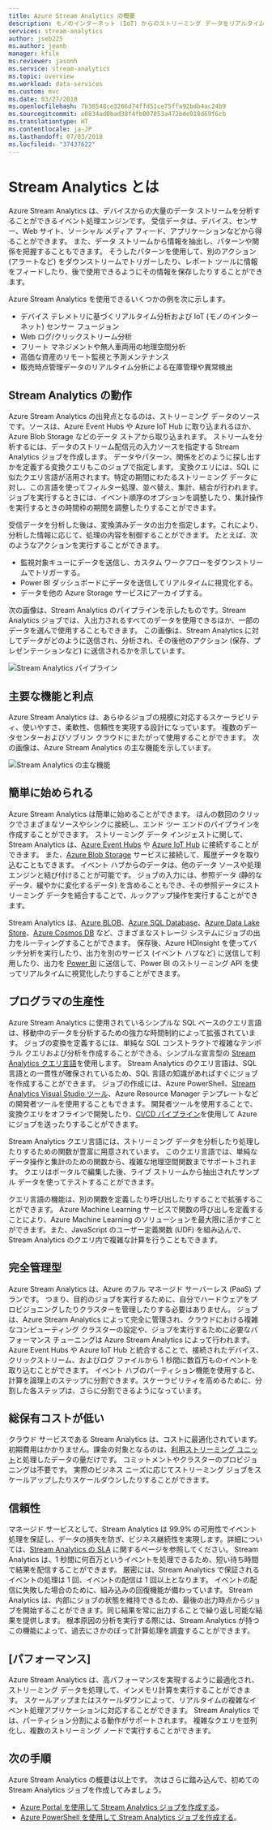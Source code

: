 ```yaml
---
title: Azure Stream Analytics の概要
description: モノのインターネット (IoT) からのストリーミング データをリアルタイムで分析するのに役立つ管理されたサービスである Stream Analytics について説明します。
services: stream-analytics
author: jseb225
ms.author: jeanb
manager: kfile
ms.reviewer: jasonh
ms.service: stream-analytics
ms.topic: overview
ms.workload: data-services
ms.custom: mvc
ms.date: 03/27/2018
ms.openlocfilehash: 7b38548ce3266d74ffd51ce75ffa92bdb4ac24b9
ms.sourcegitcommit: e0834ad0bad38f4fb007053a472bde918d69f6cb
ms.translationtype: HT
ms.contentlocale: ja-JP
ms.lasthandoff: 07/03/2018
ms.locfileid: "37437622"
---
```

# <a name="what-is-stream-analytics"></a>Stream Analytics とは

Azure Stream Analytics は、デバイスからの大量のデータ ストリームを分析することができるイベント処理エンジンです。 受信データは、デバイス、センサー、Web サイト、ソーシャル メディア フィード、アプリケーションなどから得ることができます。 また、データ ストリームから情報を抽出し、パターンや関係を把握することもできます。 そうしたパターンを使用して、別のアクション (アラートなど) をダウンストリームでトリガーしたり、レポート ツールに情報をフィードしたり、後で使用できるようにその情報を保存したりすることができます。

Azure Stream Analytics を使用できるいくつかの例を次に示します。 

* デバイス テレメトリに基づくリアルタイム分析および IoT (モノのインターネット) センサー フュージョン
* Web ログ/クリックストリーム分析
* フリート マネジメントや無人車両用の地理空間分析
* 高価な資産のリモート監視と予測メンテナンス
* 販売時点管理データのリアルタイム分析による在庫管理や異常検出

## <a name="how-does-stream-analytics-work"></a>Stream Analytics の動作

Azure Stream Analytics の出発点となるのは、ストリーミング データのソースです。ソースは、Azure Event Hubs や Azure IoT Hub に取り込まれるほか、Azure Blob Storage などのデータ ストアから取り込まれます。 ストリームを分析するには、データのストリーム配信元の入力ソースを指定する Stream Analytics ジョブを作成します。 データやパターン、関係をどのように探し出すかを定義する変換クエリもこのジョブで指定します。 変換クエリには、SQL に似たクエリ言語が活用されます。特定の期間にわたるストリーミング データに対し、この言語を使ってフィルター処理、並べ替え、集計、結合が行われます。 ジョブを実行するときには、イベント順序のオプションを調整したり、集計操作を実行するときの時間枠の期間を調整したりすることができます。

受信データを分析した後は、変換済みデータの出力を指定します。これにより、分析した情報に応じて、処理の内容を制御することができます。 たとえば、次のようなアクションを実行することができます。

* 監視対象キューにデータを送信し、カスタム ワークフローをダウンストリームでトリガーする。
* Power BI ダッシュボードにデータを送信してリアルタイムに視覚化する。
* データを他の Azure Storage サービスにアーカイブする。

次の画像は、Stream Analytics のパイプラインを示したものです。Stream Analytics ジョブでは、入出力されるすべてのデータを使用できるほか、一部のデータを選んで使用することもできます。 この画像は、Stream Analytics に対してデータがどのように送信され、分析され、その後他のアクション (保存、プレゼンテーションなど) に送信されるかを示しています。

![Stream Analytics パイプライン](./media/stream-analytics-introduction/stream_analytics_intro_pipeline.png)

## <a name="key-capabilities-and-benefits"></a>主要な機能と利点

Azure Stream Analytics は、あらゆるジョブの規模に対応するスケーラビリティ、使いやすさ、柔軟性、信頼性を実現する設計になっています。 複数のデータセンターおよびソブリン クラウドにまたがって使用することができます。 次の画像は、Azure Stream Analytics の主な機能を示しています。

![Stream Analytics の主な機能](./media/stream-analytics-introduction/stream_analytics_key_capabilities.png)

## <a name="ease-of-getting-started"></a>簡単に始められる

Azure Stream Analytics は簡単に始めることができます。 ほんの数回のクリックでさまざまなソースやシンクに接続し、エンド ツー エンドのパイプラインを作成することができます。 ストリーミング データ インジェストに関して、Stream Analytics は、[Azure Event Hubs](https://docs.microsoft.com/azure/event-hubs/) や [Azure IoT Hub](https://docs.microsoft.com/azure/iot-hub/) に接続することができます。 また、[Azure Blob Storage](https://docs.microsoft.com/azure/storage/storage-introduction) サービスに接続して、履歴データを取り込むこともできます。 イベント ハブからのデータは、他のデータ ソースや処理エンジンと結び付けることが可能です。 ジョブの入力には、参照データ (静的なデータ、緩やかに変化するデータ) を含めることもでき、その参照データにストリーミング データを結合することで、ルックアップ操作を実行することができます。

Stream Analytics は、[Azure BLOB](https://docs.microsoft.com/azure/storage/storage-introduction)、[Azure SQL Database](https://docs.microsoft.com/azure/sql-database/)、[Azure Data Lake Store](https://docs.microsoft.com/azure/data-lake-store/)、[Azure Cosmos DB](https://docs.microsoft.com/azure/cosmos-db/introduction) など、さまざまなストレージ システムにジョブの出力をルーティングすることができます。 保存後、Azure HDInsight を使ってバッチ分析を実行したり、出力を別のサービス (イベント ハブなど) に送信して利用したり、出力を [Power BI](https://docs.microsoft.com/power-bi/) に送信して、Power BI のストリーミング API を使ってリアルタイムに視覚化したりすることができます。

## <a name="programmer-productivity"></a>プログラマの生産性

Azure Stream Analytics に使用されているシンプルな SQL ベースのクエリ言語は、移動中のデータを分析するための強力な時間制約によって拡張されています。 ジョブの変換を定義するには、単純な SQL コンストラクトで複雑なテンポラル クエリおよび分析を作成することができる、シンプルな宣言型の [Stream Analytics クエリ言語](https://msdn.microsoft.com/library/azure/dn834998.aspx)を使用します。 Stream Analytics のクエリ言語は、SQL 言語との一貫性が確保されているため、SQL 言語の知識があればすぐにジョブを作成することができます。 ジョブの作成には、Azure PowerShell、[Stream Analytics Visual Studio ツール](stream-analytics-tools-for-visual-studio-install.md)、Azure Resource Manager テンプレートなどの開発者ツールを使用することもできます。 開発者ツールを使用することで、変換クエリをオフラインで開発したり、[CI/CD パイプライン](stream-analytics-tools-for-visual-studio-cicd.md)を使用して Azure にジョブを送ったりすることができます。 

Stream Analytics クエリ言語には、ストリーミング データを分析したり処理したりするための関数が豊富に用意されています。 このクエリ言語では、単純なデータ操作と集計のための関数から、複雑な地理空間関数までサポートされます。 クエリはポータルで編集した後、ライブ ストリームから抽出されたサンプル データを使ってテストすることができます。

クエリ言語の機能は、別の関数を定義したり呼び出したりすることで拡張することができます。 Azure Machine Learning サービスで関数の呼び出しを定義することにより、Azure Machine Learning のソリューションを最大限に活かすことができます。また、JavaScript のユーザー定義関数 (UDF) を組み込んで、Stream Analytics のクエリ内で複雑な計算を行うこともできます。

## <a name="fully-managed"></a>完全管理型 

Azure Stream Analytics は、Azure のフル マネージド サーバーレス (PaaS) プランです。 つまり、目的のジョブを実行するために、自分でハードウェアをプロビジョニングしたりクラスターを管理したりする必要はありません。 ジョブは、Azure Stream Analytics によって完全に管理され、クラウドにおける複雑なコンピューティング クラスターの設定や、ジョブを実行するために必要なパフォーマンス チューニングは Azure Stream Analytics によって行われます。 Azure Event Hubs や Azure IoT Hub と統合することで、接続されたデバイス、クリックストリーム、およびログ ファイルから 1 秒間に数百万ものイベントを取り込むことができます。 イベント ハブのパーティション機能を使用すると、計算を論理上のステップに分割できます。スケーラビリティを高めるために、分割した各ステップは、さらに分割できるようになっています。

## <a name="low-total-cost-of-ownership"></a>総保有コストが低い

クラウド サービスである Stream Analytics は、コストに最適化されています。 初期費用はかかりません。課金の対象となるのは、[利用ストリーミング ユニット](stream-analytics-streaming-unit-consumption.md)と処理したデータの量だけです。 コミットメントやクラスターのプロビジョニングは不要です。 実際のビジネス ニーズに応じてストリーミング ジョブをスケールアップしたりスケールダウンしたりすることができます。 

## <a name="reliability"></a>信頼性 

マネージド サービスとして、Stream Analytics は 99.9% の可用性でイベント処理を保証し、データの損失を防ぎ、ビジネス継続性を実現します。詳細については、[Stream Analytics の SLA](https://azure.microsoft.com/support/legal/sla/stream-analytics/v1_0/) に関するページを参照してください。 Stream Analytics は、1 秒間に何百万というイベントを処理できるため、短い待ち時間で結果を配信することができます。
厳密には、Stream Analytics で保証されるイベントの処理は 1 回、イベントの配信は 1 回以上となります。 イベントの配信に失敗した場合のために、組み込みの回復機能が備わっています。 Stream Analytics は、内部にジョブの状態を維持できるため、最後の出力時点からジョブを開始することができます。同じ結果を常に出力することで繰り返し可能な結果を提供します。 根本原因の分析を実行する際には、Stream Analytics が持つこの機能によって、過去にさかのぼって計算処理を調査することができます。 

## <a name="performance"></a>[パフォーマンス]

Azure Stream Analytics は、高パフォーマンスを実現するように最適化され、ストリーミング データを処理して、インメモリ計算を実行することができます。 スケールアップまたはスケールダウンによって、リアルタイムの複雑なイベント処理アプリケーションに対応することができます。 Stream Analytics では、パーティション分割による動作がサポートされます。 複雑なクエリを並列化し、複数のストリーミング ノードで実行することができます。 

## <a name="next-steps"></a>次の手順

Azure Stream Analytics の概要は以上です。 次はさらに踏み込んで、初めての Stream Analytics ジョブを作成してみましょう。

* [Azure Portal を使用して Stream Analytics ジョブを作成する](stream-analytics-quick-create-portal.md)。
* [Azure PowerShell を使用して Stream Analytics ジョブを作成する](stream-analytics-quick-create-powershell.md)。
